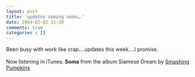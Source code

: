 ```yaml
---
layout: post
title: 'updates coming soon….'
date: 2004-02-02 11:20
comments: true
categories : []
---  
```


Been busy with work like crap....updates this week....I promise.
<br><br>
Now listening in iTunes:  <strong>Soma</strong> from the album Siamese Dream by <a href="http://www.google.com/search?q=%22Smashing Pumpkins%22">Smashing Pumpkins</a><br><br>

